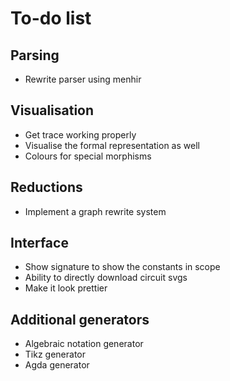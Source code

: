 # To-do list

## Parsing

* Rewrite parser using menhir

## Visualisation

* Get trace working properly
* Visualise the formal representation as well
* Colours for special morphisms

## Reductions

* Implement a graph rewrite system

## Interface

* Show signature to show the constants in scope
* Ability to directly download circuit svgs
* Make it look prettier

## Additional generators

* Algebraic notation generator
* Tikz generator
* Agda generator
